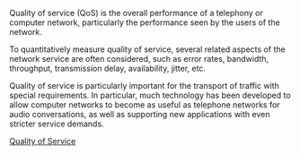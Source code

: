 Quality of service (QoS) is the overall performance of a telephony or computer network, particularly the performance seen by the users of the network.

To quantitatively measure quality of service, several related aspects of the network service are often considered, such as error rates, bandwidth, throughput, transmission delay, availability, jitter, etc.

Quality of service is particularly important for the transport of traffic with special requirements. In particular, much technology has been developed to allow computer networks to become as useful as telephone networks for audio conversations, as well as supporting new applications with even stricter service demands.

[Quality of Service](https://en.wikipedia.org/wiki/Quality_of_service)

